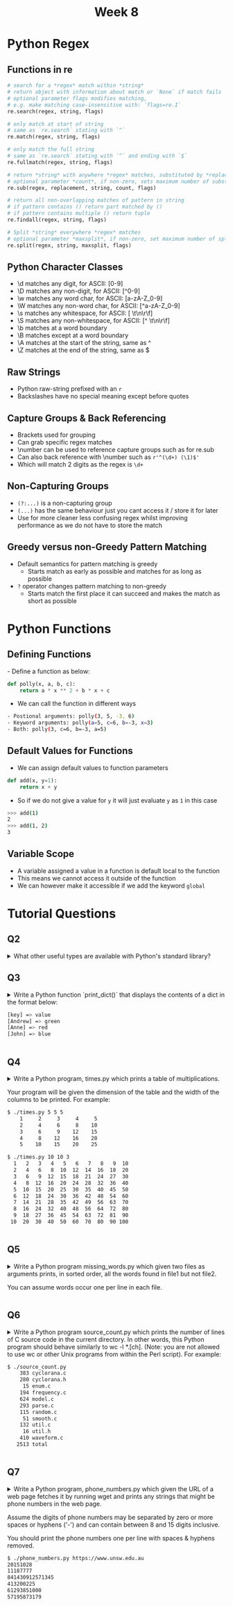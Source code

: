 <h1 align="center">Week 8</h1>

<h1>Python Regex</h1>
<h2>Functions in re</h2>

```python
# search for a *regex* match within *string*
# return object with information about match or `None` if match fails
# optional parameter flags modifies matching,
# e.g. make matching case-insensitive with: `flags=re.I`
re.search(regex, string, flags)

# only match at start of string
# same as `re.search` stating with `^`
re.match(regex, string, flags)

# only match the full string
# same as `re.search` stating with `^` and ending with `$`
re.fullmatch(regex, string, flags)

# return *string* with anywhere *regex* matches, substituted by *replacement*
# optional parameter *count*, if non-zero, sets maximum number of substitutions
re.sub(regex, replacement, string, count, flags)

# return all non-overlapping matches of pattern in string
# if pattern contains () return part matched by ()
# if pattern contains multiple () return tuple
re.findall(regex, string, flags)

# Split *string* everywhere *regex* matches
# optional parameter *maxsplit*, if non-zero, set maximum number of splits
re.split(regex, string, maxsplit, flags)
```

<h2>Python Character Classes</h2>

- \d matches any digit, for ASCII: [0-9]
- \D matches any non-digit, for ASCII: [^0-9]
- \w matches any word char, for ASCII: [a-zA-Z_0-9]
- \W matches any non-word char, for ASCII: [^a-zA-Z_0-9]
- \s matches any whitespace, for ASCII: [ \t\n\r\f]
- \S matches any non-whitespace, for ASCII: [^ \t\n\r\f]
- \b matches at a word boundary
- \B matches except at a word boundary
- \A matches at the start of the string, same as ^
- \Z matches at the end of the string, same as $

<h2>Raw Strings</h2>

- Python raw-string prefixed with an `r`
- Backslashes have no special meaning except before quotes

<h2>Capture Groups & Back Referencing</h2>

- Brackets used for grouping
- Can grab specific regex matches
- \number can be used to reference capture groups such as for re.sub
- Can also back reference with \number such as `r'^(\d+) (\1)$'`
- Which will match 2 digits as the regex is `\d+`

<h2>Non-Capturing Groups</h2>

- `(?:...)` is a non-capturing group
- `(...)` has the same behaviour just you cant access it / store it for later
- Use for more cleaner less confusing regex whilst improving performance as we do not have to store the match

<h2>Greedy versus non-Greedy Pattern Matching</h2>

- Default semantics for pattern matching is greedy
  - Starts match as early as possible and matches for as long as possible
- `?` operator changes pattern matching to non-greedy
  - Starts match the first place it can succeed and makes the match as short as possible

<h1>Python Functions</h1>
<h2>Defining Functions</h2>
- Define a function as below:

```python
def polly(x, a, b, c):
    return a * x ** 2 + b * x + c
```

- We can call the function in different ways

```sh
- Postional arguments: polly(3, 5, -3, 6)
- Keyword arguments: polly(a=5, c=6, b=-3, x=3)
- Both: polly(3, c=6, b=-3, a=5)
```

<h2>Default Values for Functions</h2>

- We can assign default values to function parameters

```python
def add(x, y=1):
    return x + y
```

- So if we do not give a value for `y` it will just evaluate `y` as `1` in this case

```sh
>>> add(1)
2
>>> add(1, 2)
3
```

<h2>Variable Scope</h2>

- A variable assigned a value in a function is default local to the function
- This means we cannot access it outside of the function
- We can however make it accessible if we add the keyword `global`

<!-- <h2>List Comprehensions</h2>
- List comprehensions can be used to create lists (iterables) concisely.
- In simple cases, they are more readable than for loops or higher-order functions.
- They can be written as: expression for value in iterable -->

<h1>Tutorial Questions</h1>
<!-- Start of Q  -->
<h2>Q2</h2>
<details> 
<!-- ==========  -->
<summary>What other useful types are available with Python's standard library?</summary>

###

- collections.Counter
  - works like a dictionary, but with some extra methods, plus has a default value of 0.
- collections.defaultdict
  - works like a dictionary, but you can set a default value for missing keys.
- collections.OrderedDict
  - works like a dictionary, but keeps the order of the keys.
  - ie. OrderedDict.keys() is the same order as the keys were added.
  - This is currently true for normal dictionaries, but not guaranteed.
  - Always use OrderedDict if you need to preserve the order of the keys.

<!-- End of Q  -->
</details> 
<!--  =======  -->

<!-- Start of Q  -->
<h2>Q3</h2>
<details> 
<!-- ==========  -->
<summary>Write a Python function `print_dict()` that displays the contents of a dict in the format below:

```sh
[key] => value
[Andrew] => green
[Anne] => red
[John] => blue
```

</summary>

###

```python
def print_dict(d):
    for key, val in d.items():
        print(f"[{key}] => {val}")
```

<!-- End of Q  -->
</details> 
<!--  =======  -->

<!-- Start of Q  -->
<h2>Q4</h2>
<details> 
<!-- ==========  -->
<summary>Write a Python program, times.py which prints a table of multiplications.

Your program will be given the dimension of the table and the width of the columns to be printed. For example:

```sh
$ ./times.py 5 5 5
    1     2     3     4     5
    2     4     6     8    10
    3     6     9    12    15
    4     8    12    16    20
    5    10    15    20    25

$ ./times.py 10 10 3
  1   2   3   4   5   6   7   8   9  10
  2   4   6   8  10  12  14  16  18  20
  3   6   9  12  15  18  21  24  27  30
  4   8  12  16  20  24  28  32  36  40
  5  10  15  20  25  30  35  40  45  50
  6  12  18  24  30  36  42  48  54  60
  7  14  21  28  35  42  49  56  63  70
  8  16  24  32  40  48  56  64  72  80
  9  18  27  36  45  54  63  72  81  90
 10  20  30  40  50  60  70  80  90 100
```

</summary>

###

```python
#!/usr/bin/env python3
import sys

def main():
    if len(sys.argv) != 4:
        print(f"Usage: {sys.argv[0]} <n> <m> <column-width>")
        sys.exit(1)

    n = int(sys.argv[1])
    m = int(sys.argv[2])
    width = int(sys.argv[3])

    for x in range(1, n + 1):
        print(f"{x: >{width}}", end="")
        for y in range(2, m + 1):
            print(f" {x * y: >{width}}", end="")
        print()


if __name__ == "__main__":
    main()
```

<!-- End of Q  -->
</details> 
<!--  =======  -->

<!-- Start of Q  -->
<h2>Q5</h2>
<details> 
<!-- ==========  -->
<summary>Write a Python program missing_words.py which given two files as arguments prints, in sorted order, all the words found in file1 but not file2.

You can assume words occur one per line in each file.</summary>

###

```python
#!/usr/bin/env python3

"""
print words in file 1 but not file 2
"""

import sys

def main():
    if len(sys.argv) != 3:
        print(f"Usage: {sys.argv[0]} <file1> <file2>")
        sys.exit(1)

    words1 = set()

    with open(sys.argv[1]) as f1:
        for word in f1:
            word = word.strip()
            words1.add(word)

    words2 = set()

    with open(sys.argv[2]) as f2:
        for word in f2:
            word = word.strip()
            words2.add(word)

    for word in words1 - words2:
        print(word)

if __name__ == "__main__":
    main()
```

<!-- End of Q  -->
</details> 
<!--  =======  -->

<!-- Start of Q  -->
<h2>Q6</h2>
<details> 
<!-- ==========  -->
<summary>Write a Python program source_count.py which prints the number of lines of C source code in the current directory. In other words, this Python program should behave similarly to wc -l *.[ch]. (Note: you are not allowed to use wc or other Unix programs from within the Perl script). For example:

```sh
$ ./source_count.py
    383 cyclorana.c
    280 cyclorana.h
     15 enum.c
    194 frequency.c
    624 model.c
    293 parse.c
    115 random.c
     51 smooth.c
    132 util.c
     16 util.h
    410 waveform.c
   2513 total
```

</summary>

###

```python
#!/usr/bin/env python3
# written by andrewt@cse.unsw.edu.au for COMP2041
# count lines of C source code
from glob import glob

def main():
    total = 0
    for filename in glob("*.[ch]"):
        with open(filename) as f:
            lines = f.readlines()
            n_lines = len(lines)
            print(f"{n_lines:7} {filename}")
            total += n_lines
    print(f"{total:7} total")

if __name__ == "__main__":
    main()
```

<!-- End of Q  -->
</details> 
<!--  =======  -->

<!-- Start of Q  -->
<h2>Q7</h2>
<details> 
<!-- ==========  -->
<summary>Write a Python program, phone_numbers.py which given the URL of a web page fetches it by running wget and prints any strings that might be phone numbers in the web page.

Assume the digits of phone numbers may be separated by zero or more spaces or hyphens ('-') and can contain between 8 and 15 digits inclusive.

You should print the phone numbers one per line with spaces & hyphens removed.

```sh
$ ./phone_numbers.py https://www.unsw.edu.au
20151028
11187777
841430912571345
413200225
61293851000
57195873179
```

</summary>

###

```python3
#!/usr/bin/env python3

import sys, re, subprocess

def main():
    for url in sys.argv[1:]:
        process = subprocess.run(f"wget -q -O- {url}", shell=True, capture_output=True, text=True)
        webpage = process.stdout
        for number in re.findall(r'[\d \-]+', webpage):
            number = re.sub(r'\D', '', number)
            if len(number) >= 8 and len(number) <= 15:
                print(number)

if __name__ == "__main__":
    main()
```

<!-- End of Q  -->
</details> 
<!--  =======  -->
